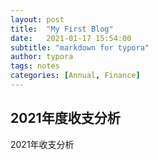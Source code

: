 ```yaml
---
layout: post
title:  "My First Blog"
date:   2021-01-17 15:54:00
subtitle: "markdown for typora"
author: typora
tags: notes
categories: [Annual, Finance]
---
```


## 2021年度收支分析

2021年收支分析
